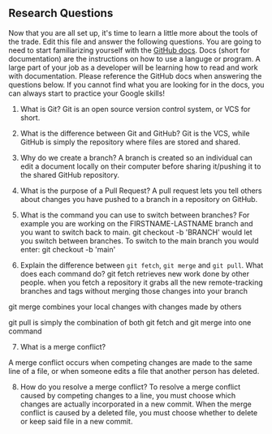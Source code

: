 ## Research Questions 

Now that you are all set up, it's time to learn a little more about the tools of the trade. Edit this file and answer the following questions. You are going to need to start familiarizing yourself with the [GitHub docs](https://docs.github.com/en). Docs (short for documentation) are the instructions on how to use a languge or program. A large part of your job as a developer will be learning how to read and work with documentation. Please reference the GitHub docs when answering the questions below. If you cannot find what you are looking for in the docs, you can always start to practice your Google skills!

1. What is Git? 
Git is an open source version control system, or VCS for short.

2. What is the difference between Git and GitHub? 
Git is the VCS, while GitHub is simply the repository where files are stored and shared.

3. Why do we create a branch? 
A branch is created so an individual can edit a document locally on their computer before sharing it/pushing it to the shared GitHub repository.

4. What is the purpose of a Pull Request?
A pull request lets you tell others about changes you have pushed to a branch in a repository on GitHub.

5. What is the command you can use to switch between branches? For example you are working on the FIRSTNAME-LASTNAME branch and you want to switch back to main.
git checkout -b 'BRANCH' would let you switch between branches. To switch to the main branch you would enter:
git checkout -b 'main'

6. Explain the difference between `git fetch`, `git merge` and `git pull`. What does each command do?
git fetch retrieves new work done by other people. when you fetch a repository it grabs all the new remote-tracking branches and tags without merging those changes into your branch

git merge combines your local changes with changes made by others

git pull is simply the combination of both git fetch and git merge into one command

7. What is a merge conflict?

A merge conflict occurs when competing changes are made to the same line of a file, or when someone edits a file that another person has deleted.

8. How do you resolve a merge conflict?
To resolve a merge conflict caused by competing changes to a line, you must choose which changes are actually incorporated in a new commit.
When the merge conflict is caused by a deleted file, you must choose whether to delete or keep said file in a new commit.



